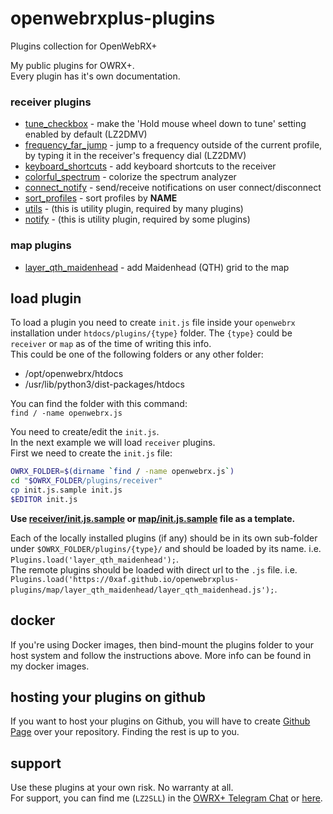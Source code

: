 # openwebrxplus-plugins
Plugins collection for OpenWebRX+

My public plugins for OWRX+.  
Every plugin has it's own documentation.  

### receiver plugins
 - [tune_checkbox](receiver/tune_checkbox/) - make the 'Hold mouse wheel down to tune' setting enabled by default (LZ2DMV)
 - [frequency_far_jump](receiver/frequency_far_jump/) - jump to a frequency outside of the current profile, by typing it in the receiver's frequency dial (LZ2DMV)
 - [keyboard_shortcuts](receiver/keyboard_shortcuts/) - add keyboard shortcuts to the receiver
 - [colorful_spectrum](receiver/colorful_spectrum/) - colorize the spectrum analyzer
 - [connect_notify](receiver/connect_notify/) - send/receive notifications on user connect/disconnect
 - [sort_profiles](receiver/sort_profiles/) - sort profiles by __NAME__
 - [utils](receiver/utils/) - (this is utility plugin, required by many plugins)
 - [notify](receiver/notify/) - (this is utility plugin, required by some plugins)

### map plugins
 - [layer_qth_maidenhead](map/layer_qth_maidenhead/) - add Maidenhead (QTH) grid to the map

## load plugin
To load a plugin you need to create `init.js` file inside your `openwebrx` installation under `htdocs/plugins/{type}` folder. The `{type}` could be `receiver` or `map` as of the time of writing this info.   
This could be one of the following folders or any other folder:
 * /opt/openwebrx/htdocs
 * /usr/lib/python3/dist-packages/htdocs

You can find the folder with this command:  
`find / -name openwebrx.js`

You need to create/edit the `init.js`.  
In the next example we will load `receiver` plugins.  
First we need to create the `init.js` file:  
```bash
OWRX_FOLDER=$(dirname `find / -name openwebrx.js`)
cd "$OWRX_FOLDER/plugins/receiver"
cp init.js.sample init.js
$EDITOR init.js
```

__Use [receiver/init.js.sample](receiver/init.js.sample) or [map/init.js.sample](map/init.js.sample) file as a template.__  


Each of the locally installed plugins (if any) should be in its own sub-folder under `$OWRX_FOLDER/plugins/{type}/` and should be loaded by its name. i.e. `Plugins.load('layer_qth_maidenhead');`.  
The remote plugins should be loaded with direct url to the `.js` file. i.e. `Plugins.load('https://0xaf.github.io/openwebrxplus-plugins/map/layer_qth_maidenhead/layer_qth_maidenhead.js');`.  


## docker
If you're using Docker images, then bind-mount the plugins folder to your host system and follow the instructions above. More info can be found in my docker images.


## hosting your plugins on github
If you want to host your plugins on Github, you will have to create [Github Page](https://docs.github.com/en/pages/getting-started-with-github-pages/configuring-a-publishing-source-for-your-github-pages-site) over your repository. Finding the rest is up to you.

## support
Use these plugins at your own risk. No warranty at all.  
For support, you can find me (`LZ2SLL`) in the [OWRX+ Telegram Chat](https://t.me/openwebrx_chat) or [here](https://0xAF.org/about/).
